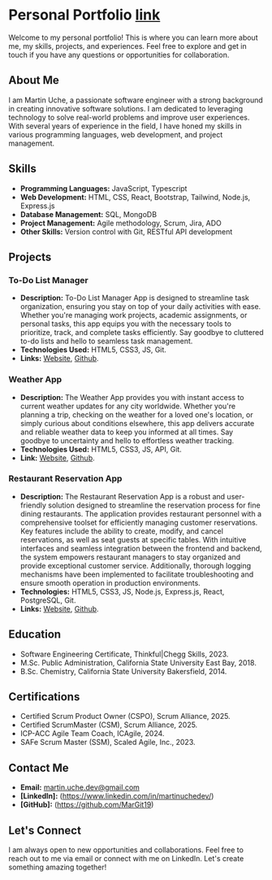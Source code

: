 # Personal Portfolio [link](https://iridescent-nasturtium-03d10c.netlify.app/)
Welcome to my personal portfolio! This is where you can learn more about me, my skills, projects, and experiences. Feel free to explore and get in touch if you have any questions or opportunities for collaboration.

## About Me
I am Martin Uche, a passionate software engineer with a strong background in creating innovative software solutions. I am dedicated to leveraging technology to solve real-world problems and improve user experiences. With several years of experience in the field, I have honed my skills in various programming languages, web development, and project management.

## Skills
- **Programming Languages:** JavaScript, Typescript
- **Web Development:** HTML, CSS, React, Bootstrap, Tailwind, Node.js, Express.js
- **Database Management:** SQL, MongoDB
- **Project Management:** Agile methodology, Scrum, Jira, ADO
- **Other Skills:** Version control with Git, RESTful API development

## Projects
### To-Do List Manager
- **Description:** To-Do List Manager App is designed to streamline task organization, ensuring you stay on top of your daily activities with ease. Whether you're managing work projects, academic assignments, or personal tasks, this app equips you with the necessary tools to prioritize, track, and complete tasks efficiently. Say goodbye to cluttered to-do lists and hello to seamless task management.
- **Technologies Used:** HTML5, CSS3, JS, Git.
- **Links:** [Website](https://main--luxury-cassata-5fb346.netlify.app/), [Github](https://github.com/MarGit19/task-manager).

### Weather App
- **Description:** The Weather App provides you with instant access to current weather updates for any city worldwide. Whether you're planning a trip, checking on the weather for a loved one's location, or simply curious about conditions elsewhere, this app delivers accurate and reliable weather data to keep you informed at all times. Say goodbye to uncertainty and hello to effortless weather tracking.
- **Technologies Used:** HTML5, CSS3, JS, API, Git.
- **Link:** [Website](https://main--tdsweather-app.netlify.app/), [Github](https://github.com/MarGit19/weather-app).

### Restaurant Reservation App
- **Description:** The Restaurant Reservation App is a robust and user-friendly solution designed to streamline the reservation process for fine dining restaurants. The application provides restaurant personnel with a comprehensive toolset for efficiently managing customer reservations. Key features include the ability to create, modify, and cancel reservations, as well as seat guests at specific tables. With intuitive interfaces and seamless integration between the frontend and backend, the system empowers restaurant managers to stay organized and provide exceptional customer service. Additionally, thorough logging mechanisms have been implemented to facilitate troubleshooting and ensure smooth operation in production environments.
- **Technologies:** HTML5, CSS3, JS, Node.js, Express.js, React, PostgreSQL, Git.
- **Links:** [Website](https://restaurant-reservation-frontend-x916.onrender.com/dashboard), [Github](https://github.com/MarGit19/starter-restaurant-reservation).


## Education
- Software Engineering Certificate, Thinkful|Chegg Skills, 2023.
- M.Sc. Public Administration, California State University East Bay, 2018.
- B.Sc. Chemistry, California State University Bakersfield, 2014.

## Certifications
- Certified Scrum Product Owner (CSPO), Scrum Alliance, 2025.
- Certified ScrumMaster (CSM), Scrum Alliance, 2025.
- ICP-ACC Agile Team Coach, ICAgile, 2024.
- SAFe Scrum Master (SSM), Scaled Agile, Inc., 2023.


## Contact Me
- **Email:** martin.uche.dev@gmail.com
- **[LinkedIn]:** (https://www.linkedin.com/in/martinuchedev/)
- **[GitHub]:** (https://github.com/MarGit19)

## Let's Connect
I am always open to new opportunities and collaborations. Feel free to reach out to me via email or connect with me on LinkedIn. Let's create something amazing together!
